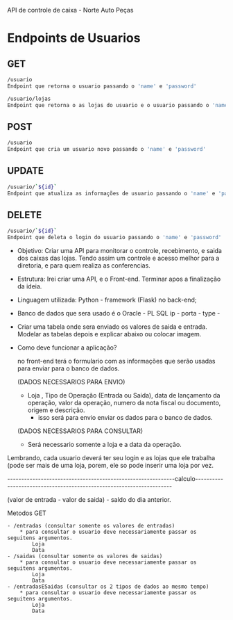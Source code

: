 API de controle de caixa - Norte Auto Peças

# Endpoints de Usuarios

## GET


```sh
/usuario
Endpoint que retorna o usuario passando o 'name' e 'password'
```

```sh
/usuario/lojas
Endpoint que retorna o as lojas do usuario e o usuario passando o 'name' e 'password'
```

## POST

```sh
/usuario
Endpoint que cria um usuario novo passando o 'name' e 'password'
```

## UPDATE

```sh
/usuario/`${id}`
Endpoint que atualiza as informações de usuario passando o 'name' e 'password'
```

## DELETE

```sh
/usuario/`${id}`
Endpoint que deleta o login do usuario passando o 'name' e 'password'
```


- Objetivo: Criar uma API para monitorar o controle, recebimento, e saida dos caixas das lojas. Tendo assim um controle e acesso melhor para a diretoria, e para quem realiza as conferencias.

- Estrutura: Irei criar uma API, e o Front-end.
	Terminar apos a finalização da ideia.

- Linguagem utilizada: Python - framework (Flask) no back-end;

- Banco de dados que sera usado é o Oracle - PL SQL
	ip - 
	porta - 
	type - 

- Criar uma tabela onde sera enviado os valores de saida e entrada.
	Modelar as tabelas depois e explicar abaixo ou colocar imagem.


- Como deve funcionar a aplicação?

	no front-end terá o formulario com as informações que serão usadas para enviar para o banco de dados.
	
	(DADOS NECESSARIOS PARA ENVIO)

	* Loja , Tipo de Operação (Entrada ou Saida), data de lançamento da operação, valor da operação, numero da nota fiscal ou documento, origem e descrição.
		- isso será para envio enviar os dados para o banco de dados.

	
	(DADOS NECESSARIOS PARA CONSULTAR)

	* Será necessario somente a loja e a data da operação.

Lembrando, cada usuario deverá ter seu login e as lojas que ele trabalha (pode ser mais de uma loja, porem, ele so pode inserir uma loja por vez.



------------------------------------------------------------calculo---------------------------------------------------------------------

(valor de entrada - valor de saida) - saldo do dia anterior.


Metodos GET

	- /entradas (consultar somente os valores de entradas)
		* para consultar o usuario deve necessariamente passar os seguitens argumentos.
			Loja
			Data
	- /saidas (consultar somente os valores de saidas)
		* para consultar o usuario deve necessariamente passar os seguitens argumentos.
			Loja
			Data
	- /entradasESaidas (consultar os 2 tipos de dados ao mesmo tempo)
		* para consultar o usuario deve necessariamente passar os seguitens argumentos.
			Loja
			Data